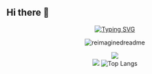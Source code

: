 ## Hi there 👋

<div align="center">
  
  [![Typing SVG](https://readme-typing-svg.herokuapp.com?color=78F7BDFF&lines=Always+Learning+,+Always+Coding)](https://git.io/typing-svg)
  
</div>

<div align="center">
  
  <img src="https://myreadme.vercel.app/api/embed/adel1046?panels=userstatistics,toprepositories,toplanguages,commitgraph" alt="reimaginedreadme" />
</div>

<div align="center">
  
  ![](https://github-profile-summary-cards.vercel.app/api/cards/profile-details?username=adel1046&theme=aura_dark)  
  ![](https://github-profile-summary-cards.vercel.app/api/cards/productive-time?username=adel1046&theme=aura_dark)
  ![Top Langs](https://github-readme-stats.vercel.app/api/top-langs/?username=adel1046&theme=aura_dark)
</div>
<!--
**adel1046/adel1046** is a ✨ _special_ ✨ repository because its `README.md` (this file) appears on your GitHub profile.

Here are some ideas to get you started:

- 🔭 I’m currently working on ...
- 🌱 I’m currently learning ...
- 👯 I’m looking to collaborate on ...
- 🤔 I’m looking for help with ...
- 💬 Ask me about ...
- 📫 How to reach me: ...
- 😄 Pronouns: ...
- ⚡ Fun fact: ...
-->

